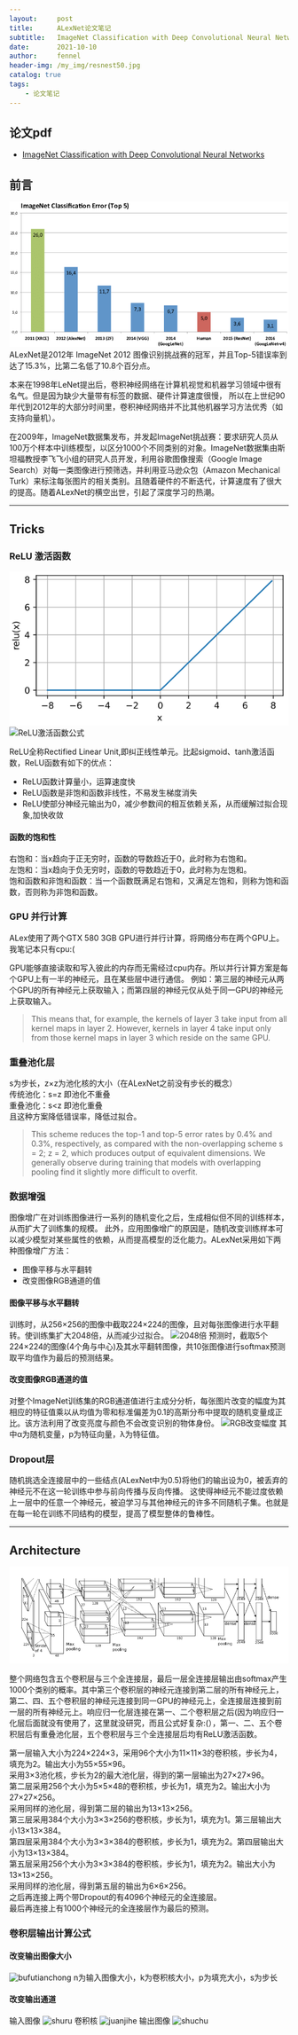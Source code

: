 ```yaml
---
layout:     post
title:      ALexNet论文笔记
subtitle:   ImageNet Classification with Deep Convolutional Neural Networks
date:       2021-10-10
author:     fennel
header-img: /my_img/resnest50.jpg
catalog: true
tags:
    - 论文笔记
---
```



## 论文pdf
- [ImageNet Classification with Deep Convolutional Neural Networks](/paper/ALexNet.pdf)

## 前言
![ImageNet图像识别挑战赛](/my_img/imagenet.png)
ALexNet是2012年 ImageNet 2012 图像识别挑战赛的冠军，并且Top-5错误率到达了15.3%，比第二名低了10.8个百分点。<br>

本来在1998年LeNet提出后，卷积神经网络在计算机视觉和机器学习领域中很有名气。但是因为缺少大量带有标签的数据、硬件计算速度很慢，
所以在上世纪90年代到2012年的大部分时间里，卷积神经网络并不比其他机器学习方法优秀（如支持向量机）。<br>

在2009年，ImageNet数据集发布，并发起ImageNet挑战赛：要求研究人员从100万个样本中训练模型，以区分1000个不同类别的对象。ImageNet数据集由斯坦福教授李飞飞小组的研究人员开发，利用谷歌图像搜索（Google Image Search）对每一类图像进行预筛选，并利用亚马逊众包（Amazon Mechanical Turk）来标注每张图片的相关类别。且随着硬件的不断迭代，计算速度有了很大的提高。随着ALexNet的横空出世，引起了深度学习的热潮。

---

## Tricks

### ReLU 激活函数

![ReLU激活函数](/my_img/relu.png)
![ReLU激活函数公式](https://latex.codecogs.com/png.image?\dpi{110}&space;ReLU(x)&space;=&space;max(0,&space;x))

ReLU全称Rectified Linear Unit,即纠正线性单元。比起sigmoid、tanh激活函数，ReLU函数有如下的优点：
- ReLU函数计算量小，运算速度快
- ReLU函数是非饱和函数非线性，不易发生梯度消失
- ReLU使部分神经元输出为0，减少参数间的相互依赖关系，从而缓解过拟合现象,加快收敛

#### 函数的饱和性

右饱和：当x趋向于正无穷时，函数的导数趋近于0，此时称为右饱和。<br>
左饱和：当x趋向于负无穷时，函数的导数趋近于0，此时称为左饱和。<br>
饱和函数和非饱和函数：当一个函数既满足右饱和，又满足左饱和，则称为饱和函数，否则称为非饱和函数。<br>

### GPU 并行计算

ALex使用了两个GTX 580 3GB GPU进行并行计算，将网络分布在两个GPU上。我笔记本只有cpu:( <br>

GPU能够直接读取和写入彼此的内存而无需经过cpu内存。所以并行计算方案是每个GPU上有一半的神经元，且在某些层中进行通信。
例如：第三层的神经元从两个GPU的所有神经元上获取输入；而第四层的神经元仅从处于同一GPU的神经元上获取输入。

> This means that, for example, the kernels of layer 3 take input from all kernel maps in layer 2.
However, kernels in layer 4 take input only from those kernel maps in layer 3 which reside on the same GPU.

### 重叠池化层

s为步长，z×z为池化核的大小（在ALexNet之前没有步长的概念）<br>
传统池化：s=z 即池化不重叠<br>
重叠池化：s<z 即池化重叠<br>
且这种方案降低错误率，降低过拟合。

> This scheme reduces the top-1 and top-5 error rates by 0.4% and 0.3%, respectively, as compared with the non-overlapping scheme s = 2; z = 2, which produces output of equivalent dimensions. We generally observe during training that models with overlapping pooling find it slightly more difficult to overfit.

### 数据增强

图像增广在对训练图像进行一系列的随机变化之后，生成相似但不同的训练样本，从而扩大了训练集的规模。
此外，应用图像增广的原因是，随机改变训练样本可以减少模型对某些属性的依赖，从而提高模型的泛化能力。ALexNet采用如下两种图像增广方法：
- 图像平移与水平翻转
- 改变图像RGB通道的值

#### 图像平移与水平翻转

训练时，从256×256的图像中截取224×224的图像，且对每张图像进行水平翻转。使训练集扩大2048倍，从而减少过拟合。
![2048倍](https://latex.codecogs.com/png.image?\dpi{110}&space;(256-224)^2*2&space;=&space;2048)
预测时，截取5个224×224的图像(4个角与中心)及其水平翻转图像，共10张图像进行softmax预测取平均值作为最后的预测结果。

#### 改变图像RGB通道的值

对整个ImageNet训练集的RGB通道值进行主成分分析，每张图片改变的幅度为其相应的特征值乘以从均值为零和标准偏差为0.1的高斯分布中提取的随机变量成正比。该方法利用了改变亮度与颜色不会改变识别的物体身份。
![RGB改变幅度](https://latex.codecogs.com/png.image?\dpi{100}&space;[p_1,&space;p_2,&space;p_3][\alpha_1\lambda_1,&space;\alpha_2\lambda_2,&space;\alpha_3\lambda_3]^T)
其中α为随机变量，p为特征向量，λ为特征值。

### Dropout层

随机挑选全连接层中的一些结点(ALexNet中为0.5)将他们的输出设为0，被丢弃的神经元不在这一轮训练中参与前向传播与反向传播。
这使得神经元不能过度依赖上一层中的任意一个神经元，被迫学习与其他神经元的许多不同随机子集。也就是在每一轮在训练不同结构的模型，提高了模型整体的鲁棒性。

---

## Architecture

![alexnetarchitecture](/my_img/alexnetarchitecture.png)

整个网络包含五个卷积层与三个全连接层，最后一层全连接层输出由softmax产生1000个类别的概率。其中第三个卷积层的神经元连接到第二层的所有神经元上，第二、四、五个卷积层的神经元连接到同一GPU的神经元上，全连接层连接到前一层的所有神经元上。响应归一化层连接在第一、二个卷积层之后(因为响应归一化层后面就没有使用了，这里就没研究，而且公式好复杂:(），第一、二、五个卷积层后有重叠池化层，五个卷积层与三个全连接层后均有ReLU激活函数。<br>

第一层输入大小为224×224×3，采用96个大小为11×11×3的卷积核，步长为4，填充为2。输出大小为55×55×96。<br>
采用3×3池化核，步长为2的最大池化层，得到的第一层输出为27×27×96。<br>
第二层采用256个大小为5×5×48的卷积核，步长为1，填充为2。输出大小为27×27×256。<br>
采用同样的池化层，得到第二层的输出为13×13×256。<br>
第三层采用384个大小为3×3×256的卷积核，步长为1，填充为1。第三层输出大小13×13×384。<br>
第四层采用384个大小为3×3×384的卷积核，步长为1，填充为2。第四层输出大小为13×13×384。<br>
第五层采用256个大小为3×3×384的卷积核，步长为1，填充为2。输出大小为13×13×256。<br>
采用同样的池化层，得到第五层的输出为6×6×256。<br>
之后再连接上两个带Dropout的有4096个神经元的全连接层。<br>
最后再连接上有1000个神经元的全连接层作为最后的预测。<br>

### 卷积层输出计算公式

#### 改变输出图像大小
![bufutianchong](https://latex.codecogs.com/png.image?\dpi{100}&space;\left&space;\lfloor&space;(n_h-k_h&plus;p_h&plus;s_h)/s_h\right&space;\rfloor*\left&space;\lfloor&space;(n_w-k_w&plus;p_w&plus;s_w)/s_w\right&space;\rfloor&space;)
n为输入图像大小，k为卷积核大小，p为填充大小，s为步长<br>

#### 改变输出通道
输入图像
![shuru](https://latex.codecogs.com/png.image?\dpi{100}&space;c_i*h*w&space;)
卷积核
![juanjihe](https://latex.codecogs.com/png.image?\dpi{100}&space;c_o*c_i*h*w&space;)
输出图像
![shuchu](https://latex.codecogs.com/png.image?\dpi{100}&space;c_o*h*w&space;)
